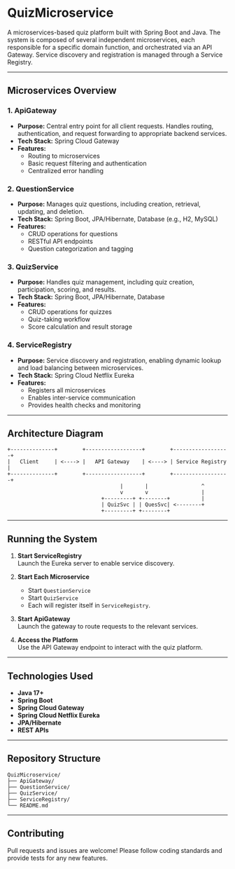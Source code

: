 # QuizMicroservice

A microservices-based quiz platform built with Spring Boot and Java. The system is composed of several independent microservices, each responsible for a specific domain function, and orchestrated via an API Gateway. Service discovery and registration is managed through a Service Registry.

---

## Microservices Overview

### 1. **ApiGateway**
- **Purpose:** Central entry point for all client requests. Handles routing, authentication, and request forwarding to appropriate backend services.
- **Tech Stack:** Spring Cloud Gateway
- **Features:**
  - Routing to microservices
  - Basic request filtering and authentication
  - Centralized error handling

### 2. **QuestionService**
- **Purpose:** Manages quiz questions, including creation, retrieval, updating, and deletion.
- **Tech Stack:** Spring Boot, JPA/Hibernate, Database (e.g., H2, MySQL)
- **Features:**
  - CRUD operations for questions
  - RESTful API endpoints
  - Question categorization and tagging

### 3. **QuizService**
- **Purpose:** Handles quiz management, including quiz creation, participation, scoring, and results.
- **Tech Stack:** Spring Boot, JPA/Hibernate, Database
- **Features:**
  - CRUD operations for quizzes
  - Quiz-taking workflow
  - Score calculation and result storage

### 4. **ServiceRegistry**
- **Purpose:** Service discovery and registration, enabling dynamic lookup and load balancing between microservices.
- **Tech Stack:** Spring Cloud Netflix Eureka
- **Features:**
  - Registers all microservices
  - Enables inter-service communication
  - Provides health checks and monitoring

---

## Architecture Diagram

```
+--------------+        +------------------+        +------------------+
|   Client     | <----> |   API Gateway    | <----> | Service Registry |
+--------------+        +------------------+        +------------------+
                                    |       |                 ^
                                    v       v                 |
                              +---------+ +--------+          |
                              | QuizSvc | | QuesSvc| <--------+
                              +---------+ +--------+
```

---

## Running the System

1. **Start ServiceRegistry**  
   Launch the Eureka server to enable service discovery.

2. **Start Each Microservice**  
   - Start `QuestionService`
   - Start `QuizService`
   - Each will register itself in `ServiceRegistry`.

3. **Start ApiGateway**  
   Launch the gateway to route requests to the relevant services.

4. **Access the Platform**  
   Use the API Gateway endpoint to interact with the quiz platform.

---

## Technologies Used

- **Java 17+**
- **Spring Boot**
- **Spring Cloud Gateway**
- **Spring Cloud Netflix Eureka**
- **JPA/Hibernate**
- **REST APIs**

---

## Repository Structure

```
QuizMicroservice/
├── ApiGateway/
├── QuestionService/
├── QuizService/
├── ServiceRegistry/
└── README.md
```

---

## Contributing

Pull requests and issues are welcome! Please follow coding standards and provide tests for any new features.
